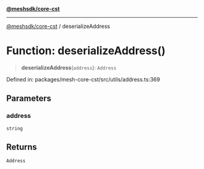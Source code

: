 [**@meshsdk/core-cst**](../README.md)

***

[@meshsdk/core-cst](../globals.md) / deserializeAddress

# Function: deserializeAddress()

> **deserializeAddress**(`address`): `Address`

Defined in: packages/mesh-core-cst/src/utils/address.ts:369

## Parameters

### address

`string`

## Returns

`Address`
